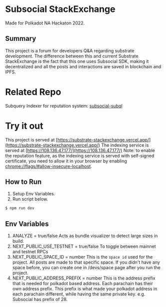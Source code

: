 # Subsocial StackExchange

Made for Polkadot NA Hackaton 2022.

## Summary

This project is a forum for developers Q&A regarding substrate development.
The difference between this and current Substrate StackExchange is the fact that this one uses Subsocial SDK, making it decentralized and all the posts and interactions are saved in blockchain and IPFS.

# Related Repo

Subquery Indexer for reputation system: [subsocial-subql](https://github.com/teodorus-nathaniel/subsocial-subql)

# Try it out

This project is served at [https://substrate-stackexchange.vercel.app/](https://substrate-stackexchange.vercel.app/)
The indexing service is served at [https://108.136.47.177/](https://108.136.47.177/)
Note: to enable the reputation feature, as the indexing service is served with self-signed certificate, you need to allow it in your browser by enabling [chrome://flags/#allow-insecure-localhost](chrome://flags/#allow-insecure-localhost).

## How to Run

1. Setup Env Variables.
2. Run script below.

```zsh
$ npm run dev
```

## Env Variables

1. ANALYZE = true/false
   Acts as bundle visualizer to detect large sizes in build.
2. NEXT_PUBLIC_USE_TESTNET = true/false
   To toggle between mainnet and testnet RPCs
3. NEXT_PUBLIC_SPACE_ID = number
   This is the `space id` used for the project. All posts are made to that specific space.
   If you didn't have any space before, you can create one in /devs/space page after you run the project.
4. NEXT_PUBLIC_ADDRESS_PREFIX = number
   This is the address prefix that is needed for polkadot based address. Each parachain has their own address prefix.
   This prefix is what made your polkadot address in each parachain different, while having the same private key.
   e.g. Subsocial has prefix of 28.
